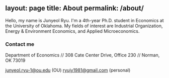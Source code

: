 
layout: page
title: About
permalink: /about/
---

Hello, my name is Junyeol Ryu.
I'm a 4th-year Ph.D. student in Economics at the University of Oklahoma.
My fields of interest are Industrial Organization, Energy & Environment Economics, and Applied Microeconomics. 


### Contact me

Department of Economics //
308 Cate Center Drive, Office 230 //
Norman, OK 73019

junyeol.ryu-1@ou.edu  (OU)
ryujy1981@gmail.com  (personal)
